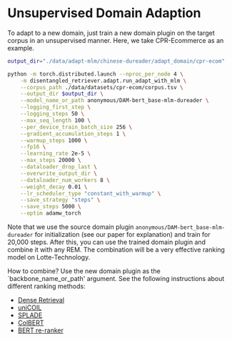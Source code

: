 # Unsupervised Domain Adaption

To adapt to a new domain, just train a new domain plugin on the target corpus in an unsupervised manner. Here, we take CPR-Ecommerce as an example.

```bash
output_dir="./data/adapt-mlm/chinese-dureader/adapt_domain/cpr-ecom"

python -m torch.distributed.launch --nproc_per_node 4 \
    -m disentangled_retriever.adapt.run_adapt_with_mlm \
    --corpus_path ./data/datasets/cpr-ecom/corpus.tsv \
    --output_dir $output_dir \
    --model_name_or_path anonymous/DAM-bert_base-mlm-dureader \
    --logging_first_step \
    --logging_steps 50 \
    --max_seq_length 100 \
    --per_device_train_batch_size 256 \
    --gradient_accumulation_steps 1 \
    --warmup_steps 1000 \
    --fp16 \
    --learning_rate 2e-5 \
    --max_steps 20000 \
    --dataloader_drop_last \
    --overwrite_output_dir \
    --dataloader_num_workers 8 \
    --weight_decay 0.01 \
    --lr_scheduler_type "constant_with_warmup" \
    --save_strategy "steps" \
    --save_steps 5000 \
    --optim adamw_torch 
```

Note that we use the source domain plugin `anonymous/DAM-bert_base-mlm-dureader` for initialization (see our paper for explanation) and train for 20,000 steps.
After this, you can use the trained domain plugin and combine it with any REM. The combination will be a very effective ranking model on Lotte-Technology. 

How to combine? Use the new domain plugin as the `backbone_name_or_path' argument. See the following instructions about different ranking methods:
- [Dense Retrieval](../../dense/chinese-dureader/inference.md)
- [uniCOIL](../../unicoil/chinese-dureader/inference.md)
- [SPLADE](../../splade/chinese-dureader/inference.md)
- [ColBERT](../../colbert/chinese-dureader/inference.md)
- [BERT re-ranker](../../rerank/chinese-dureader/inference.md)